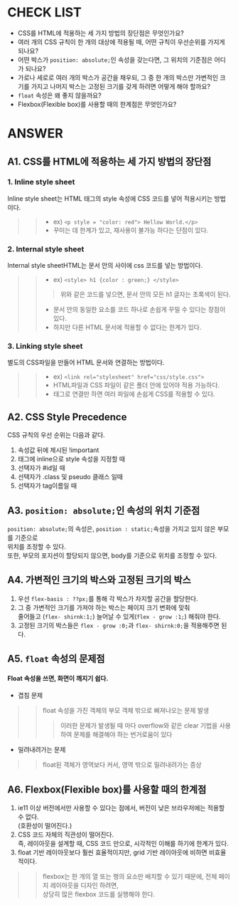 # CHECK LIST  
- CSS를 HTML에 적용하는 세 가지 방법의 장단점은 무엇인가요?
- 여러 개의 CSS 규칙이 한 개의 대상에 적용될 때, 어떤 규칙이 우선순위를 가지게 되나요?
- 어떤 박스가 `position: absolute;`인 속성을 갖는다면, 그 위치의 기준점은 어디가 되나요?
- 가로나 세로로 여러 개의 박스가 공간을 채우되, 그 중 한 개의 박스만 가변적인 크기를 가지고 나머지 박스는
고정된 크기를 갖게 하려면 어떻게 해야 할까요? 
- `float` 속성은 왜 좋지 않을까요?
- Flexbox(Flexible box)를 사용할 때의 한계점은 무엇인가요?

# ANSWER
## A1. CSS를 HTML에 적용하는 세 가지 방법의 장단점
### 1. Inline style sheet
Inline style sheet는 HTML 태그의 style 속성에 CSS 코드를 넣어 적용시키는 방법이다.
>> - ex) `<p style = "color: red"> Hellow World.</p>`
>> - 꾸미는 데 한계가 있고, 재사용이 불가능 하다는 단점이 있다.
### 2. Internal style sheet
Internal style sheetHTML는 문서 안의 <style> 과 </style> 사이에 css 코드를 넣는 방법이다.
>> - ex) `<style> h1 {color : green;} </style>` 
>>> 위와 같은 코드를 넣으면, 문서 안의 모든 h1 글자는 초록색이 된다.
>> - 문서 안의 동일한 요소를 코드 하나로 손쉽게 꾸밀 수 있다는 장점이 있다.
>> - 하지만 다른 HTML 문서에 적용할 수 없다는 한계가 있다.
### 3. Linking style sheet
별도의 CSS파일을 만들어 HTML 문서와 연결하는 방법이다.
>> - ex) `<link rel="stylesheet" href="css/style.css">`
>> - HTML파일과 CSS 파일이 같은 폴더 안에 있어야 적용 가능하다.
>> - <link> 태그로 연결만 하면 여러 파일에 손쉽게 CSS를 적용할 수 있다.

## A2. CSS Style Precedence
CSS 규칙의 우선 순위는 다음과 같다.
1. 속성값 뒤에 제시된 !important
2. 태그에 inline으로 style 속성을 지정할 때
3. 선택자가 #id일 때
4. 선택자가 .class 및 pseudo 클래스 일때
5. 선택자가 tag이름일 때

## A3. `position: absolute;`인 속성의 위치 기준점
`position: absolute;`의 속성은, `position : static;`속성을 가지고 있지 않은 부모를 기준으로<br> 
위치를 조정할 수 있다.<br>
또한, 부모의 포지션이 할당되지 않으면, body를 기준으로 위치를 조정할 수 있다.

## A4. 가변적인 크기의 박스와 고정된 크기의 박스
1. 우선 `flex-basis : ??px;`를 통해 각 박스가 차지할 공간을 할당한다.
2. 그 중 가변적인 크기를 가져야 하는 박스는 페이지 크기 변화에 맞춰<br>
줄어들고 (`flex- shirnk:1;`) 늘어날 수 있게(`flex - grow :1;`) 해줘야 한다.
3. 고정된 크기의 박스들은 `flex - grow :0;`과 `flex- shirnk:0;`을 적용해주면 된다. 

## A5. `float` 속성의 문제점
#### Float 속성을 쓰면, 화면이 깨지기 쉽다.
- 겹침 문제
>> float 속성을 가진 객체의 부모 객체 밖으로 삐져나오는 문제 발생
>>> 이러한 문제가 발생될 때 마다 overflow와 같은 clear 기법을 사용하여 문제를 해결해야 하는 번거로움이 있다
- 밀려내려가는 문제
>> float된 객체가 영역보다 커서, 영역 밖으로 밀려내려가는 증상

## A6. Flexbox(Flexible box)를 사용할 때의 한계점
1. ie11 이상 버전에서만 사용할 수 있다는 점에서, 버전이 낮은 브라우저에는 적용할 수 없다.<br>
(호환성이 떨어진다.)
2. CSS 코드 자체의 직관성이 떨어진다.<br>
즉, 레이아웃을 설계할 때, CSS 코드 만으로, 시각적인 이해를 하기에 한계가 있다.
3. float 기반 레이아웃보다 훨씬 효율적이지만, grid 기반 레이아웃에 비하면 비효율 적이다.
>> flexbox는 한 개의 열 또는 행의 요소만 배치할 수 있기 때문에, 전체 페이지 레이아웃을 디자인 하려면,<br> 상당히 많은 flexbox 코드를 실행해야 한다.
